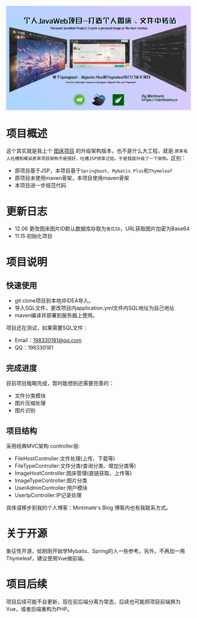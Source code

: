 ![](introduction.png)
# 项目概述
这个其实就是我上个 [图床项目](https://github.com/Mintimate/ImageHost) 的升级架构版本，也不是什么大工程，就是:`原来有人吐槽和嘲讽原来项目架构不是很好，吐槽JSP效率过低。于是我就升级了一下架构。`区别：
- 原项目基于JSP，本项目基于`Springboot`、`Mybatis Plus`和`Thymeleaf`
- 原项目未使用maven骨架，本项目使用maven骨架
- 本项目进一步规范代码

# 更新日志
- 12.06 更改图床图片ID默认数据库存取为`雪花ID`，URL获取图片加密为Base64
- 11.15 初始化项目

# 项目说明
## 快速使用
- git clone项目到本地并IDEA导入。
- 导入SQL文件，更改项目内application.yml文件内SQL地址为自己地址
- maven编译并部署到服务器上使用。

项目还在测试，如果需要SQL文件：
- Email：198330181@qq.com
- QQ：198330181

## 完成进度
目前项目粗略完成，暂时能想到还需要完善的：
- 文件分类模块
- 图片压缩处理
- 图片识别

## 项目结构
采用经典MVC架构
controller层:
- FileHostController:文件处理(上传、下载等)
- FileTypeController:文件分类(查询分类、增加分类等)
- ImageHostController:图床管理(直链获取、上传等)
- ImageTypeController:图片分类
- UserAdminController:用户模块
- UserIpController:IP记录处理

具体请移步到我的个人博客：Mintimate's Blog 博客内也有我联系方式。

# 关于开源
象征性开源，给刚刚开始学Mybatis、Spring的人一些参考。另外，不再加一用Thymeleaf，建议使用Vue做前端。

# 项目后续
项目后续可能不会更新，现在前后端分离为常态，后续也可能把项目前端换为Vue，或者后端重构为PHP。